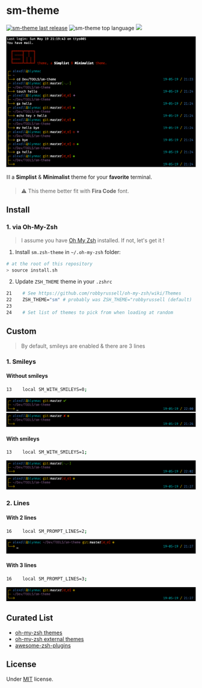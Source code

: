 # sm-theme

<a href="https://github.com/blyndusk/sm-theme/releases/latest"><img src="https://img.shields.io/github/release/blyndusk/sm-theme.svg?color=orange" alt="sm-theme last release"/></a>
<img src="https://img.shields.io/github/languages/top/blyndusk/sm-theme.svg" alt="sm-theme top language"/>
<a href="https://github.com/blyndusk/sm-theme/blob/master/LICENSE" alt="sm license"><img src="https://img.shields.io/github/license/blyndusk/sm-theme.svg"/></a>

![sm-theme](./docs/sm-theme.png)

⛓ a **Simplist** & **Minimalist** theme for your **favorite** terminal.

> ⚠️ This theme better fit with **Fira Code** font.

## Install

### 1. via Oh-My-Zsh

> I assume you have [Oh My Zsh](https://ohmyz.sh/) installed. If not, let's get it !

1. Install `sm.zsh-theme` in  `~/.oh-my-zsh` folder:

```bash
# at the root of this repository
> source install.sh
```

2. Update `ZSH_THEME` theme in your `.zshrc`

```bash
21    # See https://github.com/robbyrussell/oh-my-zsh/wiki/Themes
22    ZSH_THEME="sm" # probably was ZSH_THEME="robbyrussell (default)
23
24    # Set list of themes to pick from when loading at random
```

## Custom

> By default, smileys are enabled & there are 3 lines

### 1. Smileys

#### Without smileys

```bash
13    local SM_WITH_SMILEYS=0;
```

![without-smileys-clean](./docs/without-smileys-clean.png)
![without-smileys-dirty](./docs/without-smileys-dirty.png)

#### With smileys

```bash
13    local SM_WITH_SMILEYS=1;
```

![with-smileys-clean](./docs/with-smileys-clean.png)
![with-smileys-clean](./docs/with-smileys-dirty.png)

### 2. Lines

#### With 2 lines

```bash
16    local SM_PROMPT_LINES=2;
```

![2 lines](./docs/2-lines.png)

#### With 3 lines

```bash
16    local SM_PROMPT_LINES=3;
```

![3 lines](./docs/with-smileys-dirty.png)

## Curated List

- [oh-my-zsh themes](https://github.com/robbyrussell/oh-my-zsh/wiki/Themes)
- [oh-my-zsh external themes](https://github.com/robbyrussell/oh-my-zsh/wiki/External-themes)
- [awesome-zsh-plugins](https://github.com/unixorn/awesome-zsh-plugins)

## License

Under [MIT](https://github.com/blyndusk/sm-theme/blob/master/LICENSE) license.